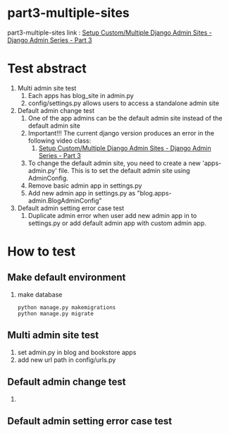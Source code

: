 # part3-multiple-sites
part3-multiple-sites
link : [Setup Custom/Multiple Django Admin Sites - Django Admin Series - Part 3](https://www.youtube.com/watch?v=QCnefsgalF8&list=PLOLrQ9Pn6cazhaxNDhcOIPYXt2zZhAXKO&index=3)

# Test abstract
1. Multi admin site test
   1. Each apps has blog_site in admin.py
   2. config/settings.py allows users to access a standalone admin site
2. Default admin change test
   1. One of the app admins can be the default admin site instead of the default admin site
   2. Important!!! The current django version produces an error in the following video class:
      1. [Setup Custom/Multiple Django Admin Sites - Django Admin Series - Part 3](https://www.youtube.com/watch?v=QCnefsgalF8&list=PLOLrQ9Pn6cazhaxNDhcOIPYXt2zZhAXKO&index=3)
   3. To change the default admin site, you need to create a new 'apps-admin.py' file. This is to set the default admin site using AdminConfig.
   4. Remove basic admin app in settings.py
   5. Add new admin app in settings.py as "blog.apps-admin.BlogAdminConfig"
3. Default admin setting error case test
   1. Duplicate admin error when user add new admin app in to settings.py or add default admin app with custom admin app.

# How to test
## Make default environment
1. make database
    ```
    python manage.py makemigrations
    python manage.py migrate
    ```
## Multi admin site test
1. set admin.py in blog and bookstore apps
2. add new url path in config/urls.py
## Default admin change test
1. 

## Default admin setting error case test